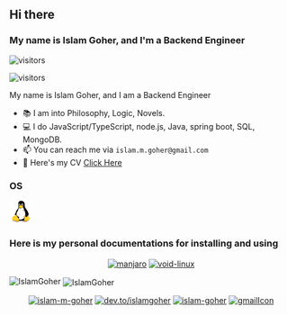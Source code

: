 ## Hi there
### My name is Islam Goher, and I'm a Backend Engineer

<p align="left" >
  <img alt="visitors" src="https://img.shields.io/badge/Backend-Engineer-sucess" />
</p>
<p align="left" >
  <img alt="visitors" src="https://visitor-badge.glitch.me/badge?page_id=IslamGoher.visitor.svg" />
</p>

My name is Islam Goher, and I am a Backend Engineer
- 📚 I am into Philosophy, Logic, Novels.
- 💻 I do JavaScript/TypeScript, node.js, Java, spring boot, SQL, MongoDB.
- 📫 You can reach me via `islam.m.goher@gmail.com`
- 📄 Here's my CV [Click Here](https://drive.google.com/file/d/1uQiqjo_pwPe9iFBY85Bdwc2VvM-gYLEi/view?usp=sharing)

### OS
<p align="left"> 
  <a href="https://www.linux.org/" target="_blank"> 
    <img src="https://raw.githubusercontent.com/devicons/devicon/master/icons/linux/linux-original.svg" alt="linux" width="40" height="40"/>
  </a>
</p>

### Here is my personal documentations for installing and using
<p align="center">
<a href="https://pastoral-passbook-c2a.notion.site/Manjaro-f3fe3132e4364db3b6ef8509cf43e783" target="blank"><img align="center" src="https://upload.wikimedia.org/wikipedia/commons/thumb/3/3e/Manjaro-logo.svg/2048px-Manjaro-logo.svg.png" alt="manjaro" height="40" width="40" /></a>
<a href="https://pastoral-passbook-c2a.notion.site/Void-Linux-756ecbe19e724bc9ad5bc5efc5dd93a3" target="blank"><img align="center" src="https://pastoral-passbook-c2a.notion.site/image/https%3A%2F%2Fvoidlinux.org%2Fassets%2Fimg%2Fvoid_bg.png" alt="void-linux" height="40" width="40" /></a>
</p>

<p><img align="left" src="https://github-readme-stats.vercel.app/api/top-langs?username=IslamGoher&show_icons=true&locale=en&layout=compact" alt="IslamGoher" /></p>

<p>&nbsp;<img align="center" src="https://github-readme-stats.vercel.app/api?username=IslamGoher&show_icons=true&locale=en" alt="IslamGoher" /></p>

<p align="center">
<a href="https://www.linkedin.com/in/islam-m-goher" target="blank"><img align="center" src="https://raw.githubusercontent.com/rahuldkjain/github-profile-readme-generator/master/src/images/icons/Social/linked-in-alt.svg" alt="islam-m-goher" height="30" width="40" /></a>
<a href="https://dev.to/islamgoher" target="blank"><img align="center" src="https://dev-to-uploads.s3.amazonaws.com/uploads/logos/resized_logo_UQww2soKuUsjaOGNB38o.png" alt="dev.to/islamgoher" height="30" width="40" /></a>
<a href="https://stackoverflow.com/users/13991708/islam-goher" target="blank"><img align="center" src="https://raw.githubusercontent.com/rahuldkjain/github-profile-readme-generator/master/src/images/icons/Social/stack-overflow.svg" alt="islam-goher" height="30" width="40" /></a>
 <a href="mailto:islam.m.goher@gmail.com"><img align="center" alt="gmailIcon" src="https://img.icons8.com/color/40/000000/gmail-new.png/" height="40" width="40" /></a>
</p>

<!--
**IslamGoher/IslamGoher** is a ✨ _special_ ✨ repository because its `README.md` (this file) appears on your GitHub profile.

Here are some ideas to get you started:

- 🔭 I’m currently working on ...
- 🌱 I’m currently learning ...
- 👯 I’m looking to collaborate on ...
- 🤔 I’m looking for help with ...
- 💬 Ask me about ...
- 📫 How to reach me: ...
- 😄 Pronouns: ...
- ⚡ Fun fact: ...
-->
